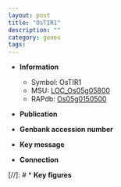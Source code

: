 ```yaml
---
layout: post
title: "OsTIR1"
description: ""
category: genes
tags: 
---
```


* **Information**  
    + Symbol: OsTIR1  
    + MSU: [LOC_Os05g05800](http://rice.uga.edu/cgi-bin/ORF_infopage.cgi?orf=LOC_Os05g05800)  
    + RAPdb: [Os05g0150500](http://rapdb.dna.affrc.go.jp/viewer/gbrowse_details/irgsp1?name=Os05g0150500)  

* **Publication**  

* **Genbank accession number**  

* **Key message**  

* **Connection**  

[//]: # * **Key figures**  


